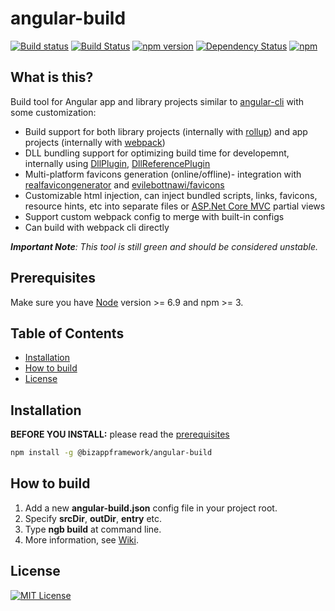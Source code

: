 angular-build
=====================

<!-- Badges section here. -->
[![Build status](https://img.shields.io/appveyor/ci/mmzliveid/angular-build.svg?label=appveyor)](https://ci.appveyor.com/project/mmzliveid/angular-build)
[![Build Status](https://img.shields.io/travis/BizAppFramework/angular-build/master.svg?label=travis)](https://travis-ci.org/BizAppFramework/angular-build)
[![npm version](https://badge.fury.io/js/%40bizappframework%2Fangular-build.svg)](https://badge.fury.io/js/%40bizappframework%2Fangular-build)
[![Dependency Status](https://david-dm.org/bizappframework/angular-build.svg)](https://david-dm.org/bizappframework/angular-build)
[![npm](https://img.shields.io/npm/dm/@bizappframework/angular-build.svg)](https://www.npmjs.com/package/@bizappframework/angular-build)

What is this?
---------------

Build tool for Angular app and library projects similar to [angular-cli](https://github.com/angular/angular-cli) with some customization:

- Build support for both library projects (internally with [rollup](https://github.com/rollup/rollup)) and app projects (internally with [webpack](https://github.com/webpack/webpack))
- DLL bundling support for optimizing build time for developemnt, internally using [DllPlugin](https://github.com/webpack/docs/wiki/list-of-plugins#dllplugin), [DllReferencePlugin](https://github.com/webpack/docs/wiki/list-of-plugins#dllreferenceplugin)
- Multi-platform favicons generation (online/offline)- integration with [realfavicongenerator](http://realfavicongenerator.net) and [evilebottnawi/favicons](https://github.com/evilebottnawi/favicons)
- Customizable html injection, can inject bundled scripts, links, favicons,  resource hints, etc into separate files or [ASP.Net Core MVC](https://docs.microsoft.com/en-us/aspnet/core/mvc/overview) partial views
- Support custom webpack config to merge with built-in configs
- Can build with webpack cli directly

***Important Note**: This tool is still green and should be considered unstable.*

Prerequisites
---------------

Make sure you have [Node](https://nodejs.org/en/download/) version >= 6.9 and npm >= 3.

Table of Contents
---------------

* [Installation](#installation)
* [How to build](#how-to-build)
* [License](#license)

Installation
---------------

**BEFORE YOU INSTALL:** please read the [prerequisites](#prerequisites)
```bash
npm install -g @bizappframework/angular-build
```
How to build
---------------

1. Add a new **angular-build.json** config file in your project root.
2. Specify **srcDir**, **outDir**, **entry** etc.
3. Type **ngb build** at command line.
4. More information, see [Wiki](https://github.com/BizAppFramework/angular-build/wiki).

License
---------------

[![MIT License](https://img.shields.io/badge/license-MIT-blue.svg?style=flat)](/LICENSE)

